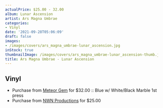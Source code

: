 ```yaml
---
actualPrice: $25.00 - 32.00
album: Lunar Ascension
artist: Ars Magna Umbrae
categories:
- Vinyl
date: '2021-09-28T05:06:09'
draft: false
images:
- /images/covers/ars_magna_umbrae-lunar_ascension.jpg
inStock: true
thumbnailImage: /images/covers/ars_magna_umbrae-lunar_ascension-thumb.jpg
title: Ars Magna Umbrae - Lunar Ascension
---
```


## Vinyl
* Purchase from [Meteor Gem](https://meteor-gem.com/products/ars-magna-umbrae-lunar-ascension) for $32.00 :: Blue w/ White/Black Marble 1st press
* Purchase from [NWN Productions](http://shop.nwnprod.com/index.php?route=product/product&path=75&product_id=17920&sort=pd.name&order=ASC) for $25.00
